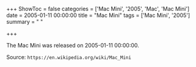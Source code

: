 +++
ShowToc = false
categories = ['Mac Mini', '2005', 'Mac', 'Mac Mini']
date = 2005-01-11 00:00:00
title = "Mac Mini"
tags = ['Mac Mini', '2005']
summary = " "

+++

The Mac Mini was released on 2005-01-11 00:00:00.

Source: `https://en.wikipedia.org/wiki/Mac_Mini`
